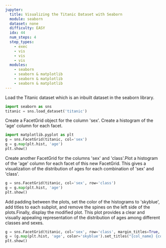 ```yaml
---
jupyter:
  title: Visualizing the Titanic Dataset with Seaborn
  module: seaborn
  dataset: none
  difficulty: EASY
  idx: 44
  num_steps: 4
  step_types:
    - exec
    - vis
    - vis
    - vis
  modules: 
    - seaborn
    - seaborn & matplotlib
    - seaborn & matplotlib
    - seaborn & matplotlib
---
```


Load the Titanic dataset which is an inbuilt dataset in the seaborn library.
```python
import seaborn as sns
titanic = sns.load_dataset('titanic')
```

Create a FacetGrid object for the column 'sex'. Create a histogram of the 'age' column for each facet.
```python
import matplotlib.pyplot as plt
g = sns.FacetGrid(titanic, col='sex')
g = g.map(plt.hist, 'age')
plt.show()
```

Create another FacetGrid for the columns 'sex' and 'class'.Plot a histogram of the 'age' column for each facet of this new FacetGrid. This gives a visualization of the distribution of ages for each combination of 'sex' and 'class'.
```python
g = sns.FacetGrid(titanic, col='sex', row='class')
g = g.map(plt.hist, 'age')
plt.show()
```

Add padding between the plots, set the color of the histograms to 'skyblue', add titles to each subplot, and remove the spines on the left side of the plots.Finally, display the modified plot. This plot provides a clear and visually appealing representation of the distribution of ages among different classes and sexes.
```python
g = sns.FacetGrid(titanic, col='sex', row='class', margin_titles=True, despine=False)
g = (g.map(plt.hist, 'age', color='skyblue').set_titles("{col_name} {col_var}").despine(left=True))
plt.show()
```
